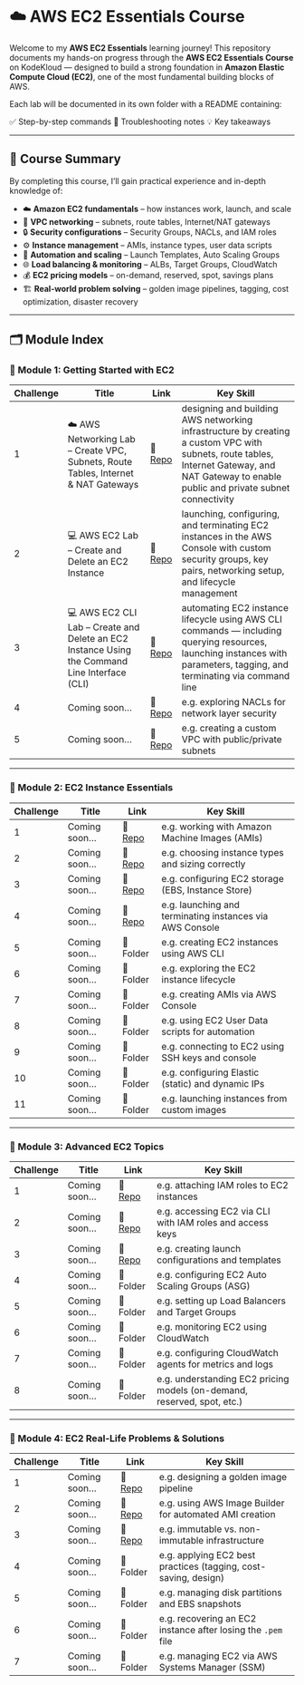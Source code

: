 # ☁️ AWS EC2 Essentials Course

Welcome to my **AWS EC2 Essentials** learning journey!
This repository documents my hands-on progress through the **AWS EC2 Essentials Course** on KodeKloud — designed to build a strong foundation in **Amazon Elastic Compute Cloud (EC2)**, one of the most fundamental building blocks of AWS.

Each lab will be documented in its own folder with a README containing:

✅ Step-by-step commands
🐛 Troubleshooting notes
💡 Key takeaways

---

## 📘 Course Summary

By completing this course, I’ll gain practical experience and in-depth knowledge of:

* ☁️ **Amazon EC2 fundamentals** – how instances work, launch, and scale
* 🧱 **VPC networking** – subnets, route tables, Internet/NAT gateways
* 🔒 **Security configurations** – Security Groups, NACLs, and IAM roles
* ⚙️ **Instance management** – AMIs, instance types, user data scripts
* 🧩 **Automation and scaling** – Launch Templates, Auto Scaling Groups
* 🌐 **Load balancing & monitoring** – ALBs, Target Groups, CloudWatch
* 💰 **EC2 pricing models** – on-demand, reserved, spot, savings plans
* 🏗️ **Real-world problem solving** – golden image pipelines, tagging, cost optimization, disaster recovery

---

## 🗂️ Module Index

### 🔹 Module 1: Getting Started with EC2

| Challenge | Title        | Link      | Key Skill                                                           |
| --------- | ------------ | --------- | ------------------------------------------------------------------- |
| 1         | ☁️ AWS Networking Lab – Create VPC, Subnets, Route Tables, Internet & NAT Gateways| 📂 [Repo](https://github.com/1suleyman/-AWS-Networking-Lab-Create-VPC-Subnets-Route-Tables-Internet-NAT-Gateways/tree/main) | designing and building AWS networking infrastructure by creating a custom VPC with subnets, route tables, Internet Gateway, and NAT Gateway to enable public and private subnet connectivity                                     |
| 2         | 💻 AWS EC2 Lab – Create and Delete an EC2 Instance | 📂 [Repo](https://github.com/1suleyman/-AWS-EC2-Lab-Create-and-Delete-an-EC2-Instance/tree/main) | launching, configuring, and terminating EC2 instances in the AWS Console with custom security groups, key pairs, networking setup, and lifecycle management |
| 3         | 💻 AWS EC2 CLI Lab – Create and Delete an EC2 Instance Using the Command Line Interface (CLI) | 📂 [Repo](https://github.com/1suleyman/-AWS-EC2-CLI-Lab-Create-and-Delete-an-EC2-Instance-Using-the-Command-Line-Interface-CLI-/tree/main) | automating EC2 instance lifecycle using AWS CLI commands — including querying resources, launching instances with parameters, tagging, and terminating via command line |
| 4         | Coming soon… | 📂 [Repo]() | e.g. exploring NACLs for network layer security                     |
| 5         | Coming soon… | 📂 [Repo]() | e.g. creating a custom VPC with public/private subnets              |

---

### 🔹 Module 2: EC2 Instance Essentials

| Challenge | Title        | Link      | Key Skill                                                |
| --------- | ------------ | --------- | -------------------------------------------------------- |
| 1         | Coming soon… | 📂 [Repo]() | e.g. working with Amazon Machine Images (AMIs)           |
| 2         | Coming soon… | 📂 [Repo]() | e.g. choosing instance types and sizing correctly        |
| 3         | Coming soon… | 📂 [Repo]() | e.g. configuring EC2 storage (EBS, Instance Store)       |
| 4         | Coming soon… | 📂 [Repo]() | e.g. launching and terminating instances via AWS Console |
| 5         | Coming soon… | 📂 Folder | e.g. creating EC2 instances using AWS CLI                |
| 6         | Coming soon… | 📂 Folder | e.g. exploring the EC2 instance lifecycle                |
| 7         | Coming soon… | 📂 Folder | e.g. creating AMIs via AWS Console                       |
| 8         | Coming soon… | 📂 Folder | e.g. using EC2 User Data scripts for automation          |
| 9         | Coming soon… | 📂 Folder | e.g. connecting to EC2 using SSH keys and console        |
| 10        | Coming soon… | 📂 Folder | e.g. configuring Elastic (static) and dynamic IPs        |
| 11        | Coming soon… | 📂 Folder | e.g. launching instances from custom images              |

---

### 🔹 Module 3: Advanced EC2 Topics

| Challenge | Title        | Link      | Key Skill                                                               |
| --------- | ------------ | --------- | ----------------------------------------------------------------------- |
| 1         | Coming soon… | 📂 [Repo]() | e.g. attaching IAM roles to EC2 instances                               |
| 2         | Coming soon… | 📂 [Repo]() | e.g. accessing EC2 via CLI with IAM roles and access keys               |
| 3         | Coming soon… | 📂 [Repo]() | e.g. creating launch configurations and templates                       |
| 4         | Coming soon… | 📂 Folder | e.g. configuring EC2 Auto Scaling Groups (ASG)                          |
| 5         | Coming soon… | 📂 Folder | e.g. setting up Load Balancers and Target Groups                        |
| 6         | Coming soon… | 📂 Folder | e.g. monitoring EC2 using CloudWatch                                    |
| 7         | Coming soon… | 📂 Folder | e.g. configuring CloudWatch agents for metrics and logs                 |
| 8         | Coming soon… | 📂 Folder | e.g. understanding EC2 pricing models (on-demand, reserved, spot, etc.) |

---

### 🔹 Module 4: EC2 Real-Life Problems & Solutions

| Challenge | Title        | Link      | Key Skill                                                       |
| --------- | ------------ | --------- | --------------------------------------------------------------- |
| 1         | Coming soon… | 📂 [Repo]() | e.g. designing a golden image pipeline                          |
| 2         | Coming soon… | 📂 [Repo]() | e.g. using AWS Image Builder for automated AMI creation         |
| 3         | Coming soon… | 📂 [Repo]() | e.g. immutable vs. non-immutable infrastructure                 |
| 4         | Coming soon… | 📂 Folder | e.g. applying EC2 best practices (tagging, cost-saving, design) |
| 5         | Coming soon… | 📂 Folder | e.g. managing disk partitions and EBS snapshots                 |
| 6         | Coming soon… | 📂 Folder | e.g. recovering an EC2 instance after losing the `.pem` file    |
| 7         | Coming soon… | 📂 Folder | e.g. managing EC2 via AWS Systems Manager (SSM)                 |
